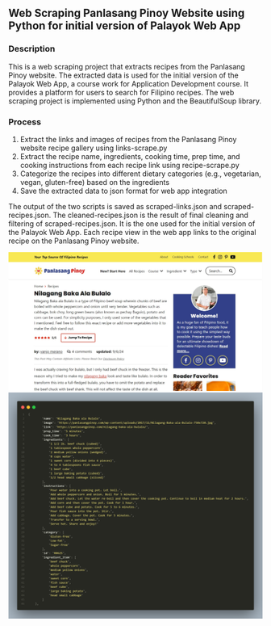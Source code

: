 ## Web Scraping Panlasang Pinoy Website using Python for initial version of Palayok Web App

### Description
This is a web scraping project that extracts recipes from the Panlasang Pinoy website. The extracted data is used for the initial version of the Palayok Web App, a course work for Application Development course. It provides a platform for users to search for Filipino recipes. The web scraping project is implemented using Python and the BeautifulSoup library.

### Process
1. Extract the links and images of recipes from the Panlasang Pinoy website recipe gallery using links-scrape.py
2. Extract the recipe name, ingredients, cooking time, prep time, and cooking instructions from each recipe link using recipe-scrape.py
3. Categorize the recipes into different dietary categories (e.g., vegetarian, vegan, gluten-free) based on the ingredients
4. Save the extracted data to json format for web app integration

The output of the two scripts is saved as scraped-links.json and scraped-recipes.json.
The cleaned-recipes.json is the result of final cleaning and filtering of scraped-recipes.json. It is the one used for the initial version of the Palayok Web App. Each recipe view in the web app links to the original recipe on the Panlasang Pinoy website.

![PanlasangPinoy](images/PanlasangPinoy.jpg)
![Data](images/Data.png)